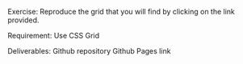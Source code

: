 Exercise:
Reproduce the grid that you will find by clicking on the link provided.

Requirement: Use CSS Grid

Deliverables:
Github repository
Github Pages link
